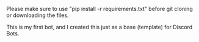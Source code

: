 Please make sure to use "pip install -r requirements.txt" before git cloning or downloading the files.


This is my first bot, and I created this just as a base (template) for Discord Bots.